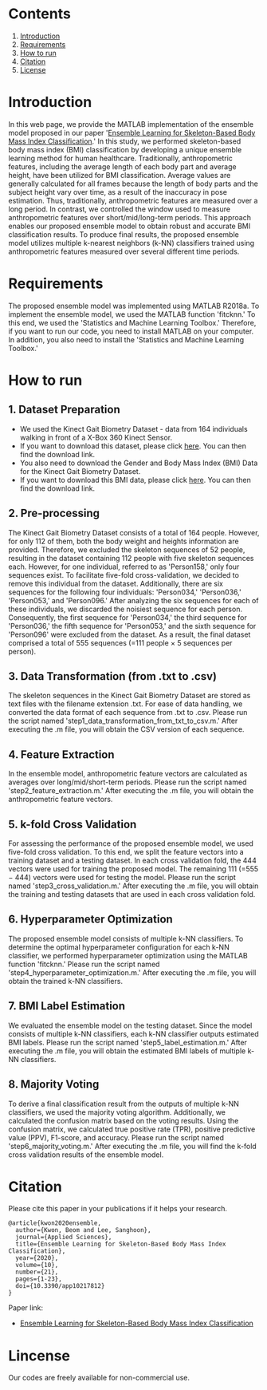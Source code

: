 # Contents
1. [Introduction](Introduction)
2. [Requirements](Requirements)
3. [How to run](How-to-run)
4. [Citation](Citation)
5. [License](License)

# Introduction

In this web page, we provide the MATLAB implementation of the ensemble model proposed in our paper '[Ensemble Learning for Skeleton-Based Body Mass Index Classification](https://doi.org/10.3390/app10217812).' In this study, we performed skeleton-based body mass index (BMI) classification by developing a unique ensemble learning method for human healthcare. Traditionally, anthropometric features, including the average length of each body part and average height, have been utilized for BMI classification. Average values are generally calculated for all frames because the length of body parts and the subject height vary over time, as a result of the inaccuracy in pose estimation. Thus, traditionally, anthropometric features are measured over a long period. In contrast, we controlled the window used to measure anthropometric features over short/mid/long-term periods. This approach enables our proposed ensemble model to obtain robust and accurate BMI classification results. To produce final results, the proposed ensemble model utilizes multiple k-nearest neighbors (k-NN) classifiers trained using anthropometric features measured over several different time periods.

# Requirements

The proposed ensemble model was implemented using MATLAB R2018a. To implement the ensemble model, we used the MATLAB function 'fitcknn.' To this end, we used the 'Statistics and Machine Learning Toolbox.' Therefore, if you want to run our code, you need to install MATLAB on your computer. In addition, you also need to install the 'Statistics and Machine Learning Toolbox.'

# How to run

## 1. Dataset Preparation

* We used the Kinect Gait Biometry Dataset - data from 164 individuals walking in front of a X-Box 360 Kinect Sensor.
* If you want to download this dataset, please click [here](https://www.researchgate.net/publication/275023745_Kinect_Gait_Biometry_Dataset_-_data_from_164_individuals_walking_in_front_of_a_X-Box_360_Kinect_Sensor). You can then find the download link.
* You also need to download the Gender and Body Mass Index (BMI) Data for the Kinect Gait Biometry Dataset.
* If you want to download this BMI data, please click [here](https://www.researchgate.net/publication/308929259_Gender_and_Body_Mass_Index_BMI_Data_for_Kinect_Gait_Biometry_Dataset_-_data_from_164_individuals_walking_in_front_of_a_X-Box_360_Kinect_Sensor). You can then find the download link.

## 2. Pre-processing

The Kinect Gait Biometry Dataset consists of a total of 164 people. However, for only 112 of them, both the body weight and heights information are provided. Therefore, we excluded the skeleton sequences of 52 people, resulting in the dataset containing 112 people with five skeleton sequences each. However, for one individual, referred to as 'Person158,' only four sequences exist. To facilitate five-fold cross-validation, we decided to remove this individual from the dataset. Additionally, there are six sequences for the following four individuals: 'Person034,' 'Person036,' 'Person053,' and 'Person096.' After analyzing the six sequences for each of these individuals, we discarded the noisiest sequence for each person. Consequently, the first sequence for 'Person034,' the third sequence for 'Person036,' the fifth sequence for 'Person053,' and the sixth sequence for 'Person096' were excluded from the dataset. As a result, the final dataset comprised a total of 555 sequences (=111 people × 5 sequences per person).

## 3. Data Transformation (from .txt to .csv)

The skeleton sequences in the Kinect Gait Biometry Dataset are stored as text files with the filename extension .txt.
For ease of data handling, we converted the data format of each sequence from .txt to .csv.
Please run the script named 'step1_data_transformation_from_txt_to_csv.m.'
After executing the .m file, you will obtain the CSV version of each sequence.

## 4. Feature Extraction

In the ensemble model, anthropometric feature vectors are calculated as averages over long/mid/short-term periods.
Please run the script named 'step2_feature_extraction.m.'
After executing the .m file, you will obtain the anthropometric feature vectors.

## 5. k-fold Cross Validation

For assessing the performance of the proposed ensemble model, we used five-fold cross validation.
To this end, we split the feature vectors into a training dataset and a testing dataset.
In each cross validation fold, the 444 vectors were used for training the proposed model. 
The remaining 111 (=555 − 444) vectors were used for testing the model.
Please run the script named 'step3_cross_validation.m.'
After executing the .m file, you will obtain the training and testing datasets that are used in each cross validation fold.

## 6. Hyperparameter Optimization
The proposed ensemble model consists of multiple k-NN classifiers.
To determine the optimal hyperparameter configuration for each k-NN classifier, we performed hyperparameter optimization using the MATLAB function 'fitcknn.'
Please run the script named 'step4_hyperparameter_optimization.m.'
After executing the .m file, you will obtain the trained k-NN classifiers.

## 7. BMI Label Estimation

We evaluated the ensemble model on the testing dataset.
Since the model consists of multiple k-NN classifiers, each k-NN classifier outputs estimated BMI labels.
Please run the script named 'step5_label_estimation.m.'
After executing the .m file, you will obtain the estimated BMI labels of multiple k-NN classifiers.

## 8. Majority Voting

To derive a final classification result from the outputs of multiple k-NN classifiers, we used the majority voting algorithm.
Additionally, we calculated the confusion matrix based on the voting results.
Using the confusion matrix, we calculated true positive rate (TPR), positive predictive value (PPV), F1-score, and accuracy.
Please run the script named 'step6_majority_voting.m.'
After executing the .m file, you will find the k-fold cross validation results of the ensemble model.

# Citation

Please cite this paper in your publications if it helps your research.

```  
@article{kwon2020ensemble,
  author={Kwon, Beom and Lee, Sanghoon},
  journal={Applied Sciences},
  title={Ensemble Learning for Skeleton-Based Body Mass Index Classification},  
  year={2020},
  volume={10},
  number={21},
  pages={1-23},  
  doi={10.3390/app10217812}
}
```

Paper link:
* [Ensemble Learning for Skeleton-Based Body Mass Index Classification](https://doi.org/10.3390/app10217812)

# Lincense

Our codes are freely available for non-commercial use.
